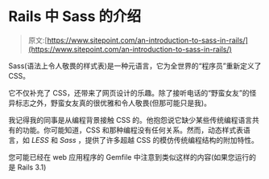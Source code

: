 # Rails 中 Sass 的介绍

> 原文:[https://www.sitepoint.com/an-introduction-to-sass-in-rails/](https://www.sitepoint.com/an-introduction-to-sass-in-rails/)

Sass(语法上令人敬畏的样式表)是一种元语言，它为全世界的“程序员”重新定义了 CSS。

它不仅补充了 CSS，还带来了网页设计的乐趣。除了接听电话的“野蛮女友”的怪异标志之外，野蛮女友真的很优雅和令人敬畏(但那可能只是我)。

我记得我的同事是从编程背景接触 CSS 的。他抱怨说它缺少某些传统编程语言共有的功能。你可能知道，CSS 和那种编程没有任何关系。然而，动态样式表语言，如 *LESS* 和 *Sass* ，提供了许多超越 CSS 的模仿传统编程结构的附加特性。

您可能已经在 web 应用程序的 Gemfile 中注意到类似这样的内容(如果您运行的是 Rails 3.1)